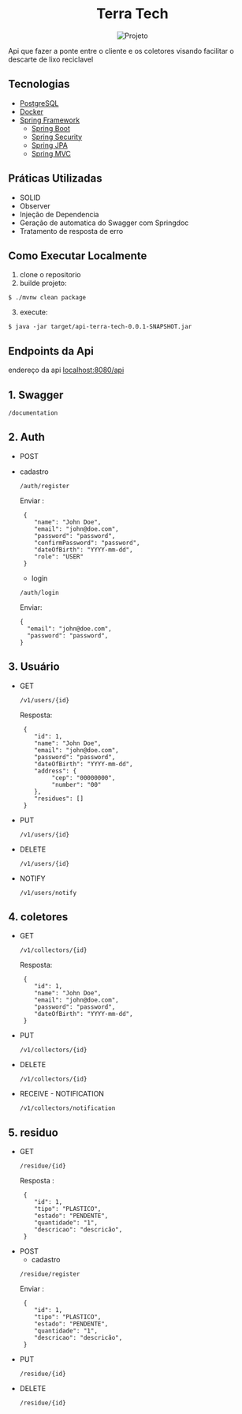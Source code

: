 <h1 align="center">
 Terra Tech 
</h1>
<div align="center">
   <img src="https://img.shields.io/static/v1?label=Tipo&message=Projeto&color=8257E5&labelColor=000000" alt="Projeto" />
</div>


Api que fazer a ponte entre o cliente e os coletores visando facilitar o descarte de lixo reciclavel

## Tecnologias  
- [PostgreSQL](https://www.postgresql.org/)
- [Docker](https://www.docker.com/)
- [Spring Framework](https://spring.io)
   - [Spring Boot](https://spring.io/projects/spring-boot) 
   - [Spring Security](https://spring.io/projects/spring-security)
   - [Spring JPA](https://spring.io/projects/spring-data-jpa)
   - [Spring MVC](https://docs.spring.io/spring-framework/reference/web.html)

## Práticas Utilizadas
- SOLID
- Observer
- Injeção de Dependencia
- Geração de automatica do Swagger com Springdoc
- Tratamento de resposta de erro

## Como Executar Localmente

1. clone o repositorio
2. builde projeto:
```
$ ./mvnw clean package
```
3. execute:
```
$ java -jar target/api-terra-tech-0.0.1-SNAPSHOT.jar
```

## Endpoints da Api

endereço da api [localhost:8080/api](http://localhost:8080/api)


## 1. Swagger
   ```
   /documentation
   ```
## 2. Auth
   - POST
     
   - cadastro
       
     ```
     /auth/register
     ```
     
     Enviar :
     
     ```
      {
         "name": "John Doe",
         "email": "john@doe.com",
         "password": "password",
         "confirmPassword": "password",
         "dateOfBirth": "YYYY-mm-dd",
         "role": "USER"
      }
     ```
     
     - login
       
     ```
     /auth/login
     ```
     
     Enviar:
     
     ```
     {
       "email": "john@doe.com",
       "password": "password",
     }
     ```

## 3. Usuário
   - GET
     ```
     /v1/users/{id}
     ```
     Resposta:
     ```
      {
         "id": 1,
         "name": "John Doe",
         "email": "john@doe.com",
         "password": "password",
         "dateOfBirth": "YYYY-mm-dd",
         "address": {
              "cep": "00000000",
              "number": "00"
         },
         "residues": []
      }
     ```
   - PUT
     ```
     /v1/users/{id}
     ```
   - DELETE
     ```
     /v1/users/{id}
     ```
   - NOTIFY
     ```
     /v1/users/notify
     ```
## 4. coletores
   - GET
     ```
     /v1/collectors/{id}
     ```
     Resposta:
     ```
      {
         "id": 1,
         "name": "John Doe",
         "email": "john@doe.com",
         "password": "password",
         "dateOfBirth": "YYYY-mm-dd",
      }
     ```
   - PUT
     ```
     /v1/collectors/{id}
     ```
   - DELETE
     ```
     /v1/collectors/{id}
     ```
   - RECEIVE - NOTIFICATION
     ```
     /v1/collectors/notification
     ```
## 5. residuo
   - GET
     ```
     /residue/{id}
     ```
     Resposta :
     ```
      {
         "id": 1,
         "tipo": "PLASTICO",
         "estado": "PENDENTE",
         "quantidade": "1",
         "descricao": "descricão",
      }
     ```
   - POST
      - cadastro 
     ```
     /residue/register
     ```
     Enviar :
     ```
      {
         "id": 1,
         "tipo": "PLASTICO",
         "estado": "PENDENTE",
         "quantidade": "1",
         "descricao": "descricão",
      }
     ```
   - PUT
     ```
     /residue/{id}
     ```
   - DELETE
     ```
     /residue/{id}
     ```
